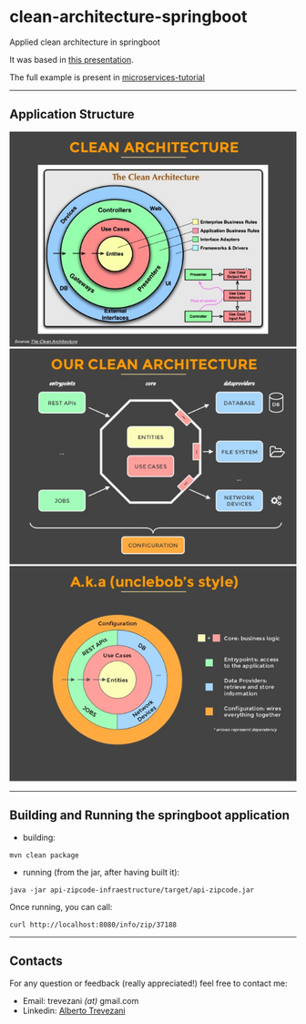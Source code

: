 # clean-architecture-springboot

Applied clean architecture in springboot

It was based in [this presentation](http://www.slideshare.net/mattiabattiston/real-life-clean-architecture-61242830).

The full example is present in [microservices-tutorial](https://github.com/trevezani/microservices-tutorial)

***

## Application Structure

<img src="docs/images/clean-architecture-diagram-1.jpg" alt="clean-architecture-diagram-1.jpg">
<img src="docs/images/clean-architecture-diagram-2.jpg" alt="clean-architecture-diagram-2.jpg">
<img src="docs/images/clean-architecture-diagram-3.jpg" alt="clean-architecture-diagram-3.jpg">

***

## Building and Running the springboot application

* building:
```
mvn clean package
```
* running (from the jar, after having built it):
```
java -jar api-zipcode-infraestructure/target/api-zipcode.jar
```

Once running, you can call:
```
curl http://localhost:8080/info/zip/37188
```

***

## Contacts
For any question or feedback (really appreciated!) feel free to contact me:
* Email: trevezani _(at)_ gmail.com
* Linkedin: [Alberto Trevezani](https://www.linkedin.com/in/albertotrevezani)
